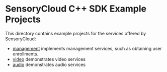# SensoryCloud C++ SDK Example Projects

This directory contains example projects for the services offered by
SensoryCloud:

-   [management](management) implements management services, such as obtaining user enrollments.
-   [video](video) demonstrates video services
-   [audio](audio) demonstrates audio services

